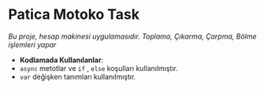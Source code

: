 # Patica Motoko Task
*Bu proje, hesap makinesi uygulamasıdır.*
 *Toplama, Çıkarma, Çarpma, Bölme işlemleri yapar*

- **Kodlamada Kullanılanlar**:
 - `async` metotlar ve `if` , `else` koşulları kullanılmıştır.
  - `var` değişken tanımları kullanılmıştır.
